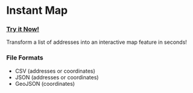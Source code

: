 # Instant Map
### [Try it Now!](https://instant-map.vercel.app/)  
Transform a list of addresses into an interactive map feature in seconds!  

### File Formats
- CSV (addresses or coordinates)
- JSON (addresses or coordinates)
- GeoJSON (coordinates)
